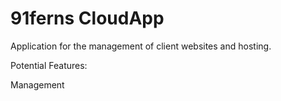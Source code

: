 91ferns CloudApp
========

Application for the management of client websites and hosting.

Potential Features:

Management 
